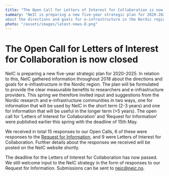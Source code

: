 ```yaml
---
title: "The Open Call for Letters of Interest for Collaboration is now closed"
summary: "NeIC is preparing a new five-year strategic plan for 2020-2025. In relation to this, NeIC gathered information throughout 2018
about the directions and goals for e-infrastructure in the Nordic region. The deadline was the 15th of May."
photo: "/assets/images/latest-news-8.png"
---
```


The Open Call for Letters of Interest for Collaboration is now closed
===============================

NeIC is preparing a new five-year strategic plan for 2020-2025. In relation to this, NeIC gathered information throughout 2018 about the
directions and goals for e-infrastructure in the Nordic region. The plan will be formulated to provide the clear measurable benefits to
researchers and e-infrastructure providers. This spring we therefore invited input and suggestions from the Nordic research and
e-infrastructure communities in two ways, one for information that will be used by NeIC in the short term (2-3 years) and one for 
information that will be useful in the longer term (>5 years). The open call for ‘Letters of Interest for Collaboration’ and ‘Request for
Information’ were published earlier this spring with the deadline of 15th May. 

We received in total 15 responses to our Open Calls, 6 of these were responses to the [Request for Information](https://neic.no/news/2018/03/22/letters-of-interest/), and 9 were Letters of
Interest for Collaboration. Further details about the responses we received will be posted on the NeIC website shortly.

The deadline for the Letters of Interest for Collaboration has now passed. We still welcome input to the NeIC strategy in the form of 
responses to our Request for Information. Submissions can be sent to neic@neic.no. 
